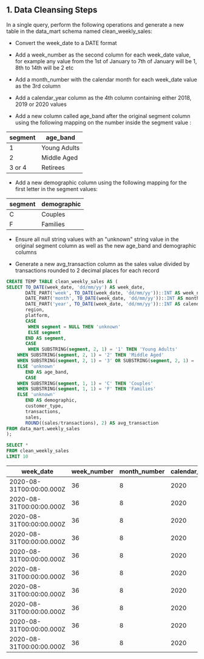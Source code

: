 ## 1. Data Cleansing Steps 

In a single query, perform the following operations and generate a new table in the data_mart schema named clean_weekly_sales:

* Convert the week_date to a DATE format

* Add a week_number as the second column for each week_date value, for example any value from the 1st of January to 7th of January will be 1, 8th to 14th will be 2 etc

* Add a month_number with the calendar month for each week_date value as the 3rd column

* Add a calendar_year column as the 4th column containing either 2018, 2019 or 2020 values

* Add a new column called age_band after the original segment column using the following mapping on the number inside the segment value :

|segment	|age_band    |
|---------------|------------|
|1		|Young Adults|
|2		|Middle Aged |
|3 or 4		|Retirees    |

* Add a new demographic column using the following mapping for the first letter in the segment values:

|segment	|demographic|
|---------------|-----------|
|C		|Couples    |
|F		|Families   |

* Ensure all null string values with an "unknown" string value in the original segment column as well as the new age_band and demographic columns

* Generate a new avg_transaction column as the sales value divided by transactions rounded to 2 decimal places for each record

```sql
CREATE TEMP TABLE clean_weekly_sales AS (
SELECT TO_DATE(week_date, 'dd/mm/yy') AS week_date, 
       DATE_PART('week', TO_DATE(week_date, 'dd/mm/yy'))::INT AS week_number,
       DATE_PART('month', TO_DATE(week_date, 'dd/mm/yy'))::INT AS month_number,
       DATE_PART('year', TO_DATE(week_date, 'dd/mm/yy'))::INT AS calendar_year,
       region,
       platform,
       CASE 
       	WHEN segment = NULL THEN 'unknown'
       	ELSE segment 
       END AS segment,
       CASE 
       	WHEN SUBSTRING(segment, 2, 1) = '1' THEN 'Young Adults'
	WHEN SUBSTRING(segment, 2, 1) = '2' THEN 'Middle Aged'
	WHEN SUBSTRING(segment, 2, 1) = '3' OR SUBSTRING(segment, 2, 1) = '4'  THEN 'Retirees'
	ELSE 'unknown'
       END AS age_band,
       CASE 
	WHEN SUBSTRING(segment, 1, 1) = 'C' THEN 'Couples'
  	WHEN SUBSTRING(segment, 1, 1) = 'F' THEN 'Families'
  	ELSE 'unknown'
       END AS demographic,
       customer_type,
       transactions,
       sales,
       ROUND((sales/transactions), 2) AS avg_transaction
FROM data_mart.weekly_sales
);
```
```sql
SELECT * 
FROM clean_weekly_sales
LIMIT 10
```

| week_date                | week_number | month_number | calendar_year | region | platform | segment | age_band     | demographic | customer_type | transactions | sales    | avg_transaction |
| ------------------------ | ----------- | ------------ | ------------- | ------ | -------- | ------- | ------------ | ----------- | ------------- | ------------ | -------- | --------------- |
| 2020-08-31T00:00:00.000Z | 36          | 8            | 2020          | ASIA   | Retail   | C3      | Retirees     | Couples     | New           | 120631       | 3656163  | 30.00           |
| 2020-08-31T00:00:00.000Z | 36          | 8            | 2020          | ASIA   | Retail   | F1      | Young Adults | Families    | New           | 31574        | 996575   | 31.00           |
| 2020-08-31T00:00:00.000Z | 36          | 8            | 2020          | USA    | Retail   | unknown | unknown      | unknown     | Guest         | 529151       | 16509610 | 31.00           |
| 2020-08-31T00:00:00.000Z | 36          | 8            | 2020          | EUROPE | Retail   | C1      | Young Adults | Couples     | New           | 4517         | 141942   | 31.00           |
| 2020-08-31T00:00:00.000Z | 36          | 8            | 2020          | AFRICA | Retail   | C2      | Middle Aged  | Couples     | New           | 58046        | 1758388  | 30.00           |
| 2020-08-31T00:00:00.000Z | 36          | 8            | 2020          | CANADA | Shopify  | F2      | Middle Aged  | Families    | Existing      | 1336         | 243878   | 182.00          |
| 2020-08-31T00:00:00.000Z | 36          | 8            | 2020          | AFRICA | Shopify  | F3      | Retirees     | Families    | Existing      | 2514         | 519502   | 206.00          |
| 2020-08-31T00:00:00.000Z | 36          | 8            | 2020          | ASIA   | Shopify  | F1      | Young Adults | Families    | Existing      | 2158         | 371417   | 172.00          |
| 2020-08-31T00:00:00.000Z | 36          | 8            | 2020          | AFRICA | Shopify  | F2      | Middle Aged  | Families    | New           | 318          | 49557    | 155.00          |
| 2020-08-31T00:00:00.000Z | 36          | 8            | 2020          | AFRICA | Retail   | C3      | Retirees     | Couples     | New           | 111032       | 3888162  | 35.00           |
